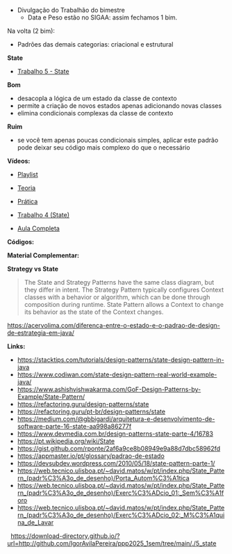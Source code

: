 * Divulgação do Trabalhão do bimestre 
    *   Data e Peso estão no SIGAA: assim fechamos 1 bim.

Na volta (2 bim):
* Padrões das demais categorias: criacional e estrutural

**State**

<!--* [Slides](https://github.com/IgorAvilaPereira/ppp2025_1sem/raw/main/slides/state.pdf)-->
* [Trabalho 5 - State](https://github.com/IgorAvilaPereira/ppp2025_1sem/blob/main/trabalhos/trabalhos.md#trabalho-5---state)
<!-- 
* [Exemplo - MárioBros](https://github.com/IgorAvilaPereira/ppp2024_2sem/raw/main/slides/mario-finite-state-machine.jpg)
* [Exemplo - Package](https://github.com/IgorAvilaPereira/ppp2024_2sem/blob/main/state.md)
* [Trabalho 4 (State)](https://github.com/IgorAvilaPereira/ppp2024_2sem/wiki/Trabalhos#trabalho-4)
* [Código - Aula](https://github.com/IgorAvilaPereira/ppp2024_2sem/tree/main/codigos/State)
-->
<!--
* [Código Aula](https://github.com/IgorAvilaPereira/ppp2024_1sem/tree/main/codigos/StateMario)
* [Código - MarioState (Aula)](https://github.com/IgorAvilaPereira/ppp2024_1sem/tree/main/codigos/MarioState)
* [Código - Player (Aula)](https://github.com/IgorAvilaPereira/ppp2024_1sem/tree/main/codigos/PlayerMusic)
-->

**Bom**

* desacopla a lógica de um estado da classe de contexto
* permite a criação de novos estados apenas adicionando novas classes
* elimina condicionais complexas da classe de contexto

**Ruim**

* se você tem apenas poucas condicionais simples, aplicar este padrão pode deixar seu código mais complexo do que o necessário

<!--* [Código - Aula](https://github.com/IgorAvilaPereira/ppp2023_1sem/tree/main/codigos/StateAula)-->

**Vídeos:**

* [Playlist](https://youtube.com/playlist?list=PLvT8P1q6jMWcb2xdiLaQUIjDSDExn_PDA)

* [Teoria](https://youtu.be/6lYoc_rD5ps)

* [Prática](https://youtu.be/OJahQFwk4fo)

* [Trabalho 4 (State)](https://youtu.be/oCuHWQk4mPc)

* [Aula Completa](https://www.youtube.com/watch?v=zcZMVGpipZI&ab_channel=IgorAvilaPereira)

**Códigos:**

<!--* [Código - Aula](https://github.com/IgorAvilaPereira/ppp2022_2sem/tree/main/codigos/Aula300822)-->

<!--* [Código - Vídeos](https://github.com/IgorAvilaPereira/ppp2024_1sem/tree/main/codigos/State)

* [Exemplo - State Mario Bros Completo](https://github.com/IgorAvilaPereira/StateExample)
-->

**Material Complementar:**

**Strategy vs State**
> The State and Strategy Patterns have the same class diagram, but they differ in intent. The Strategy Pattern typically configures Context classes with a behavior or algorithm, which can be done through composition during runtime. State Pattern allows a Context to change its behavior as the state of the Context changes.

https://acervolima.com/diferenca-entre-o-estado-e-o-padrao-de-design-de-estrategia-em-java/

**Links:**

* https://stacktips.com/tutorials/design-patterns/state-design-pattern-in-java
* https://www.codiwan.com/state-design-pattern-real-world-example-java/ 
* https://www.ashishvishwakarma.com/GoF-Design-Patterns-by-Example/State-Pattern/
* https://refactoring.guru/design-patterns/state
* https://refactoring.guru/pt-br/design-patterns/state
* https://medium.com/@gbbigardi/arquitetura-e-desenvolvimento-de-software-parte-16-state-aa998a86277f
* https://www.devmedia.com.br/design-patterns-state-parte-4/16783
* https://pt.wikipedia.org/wiki/State
* https://gist.github.com/rponte/2af6a9ce8b08949e9a88d7dbc58962fd
* https://appmaster.io/pt/glossary/padrao-de-estado
* https://devsubdev.wordpress.com/2010/05/18/state-pattern-parte-1/
* https://web.tecnico.ulisboa.pt/~david.matos/w/pt/index.php/State_Pattern_(padr%C3%A3o_de_desenho)/Porta_Autom%C3%A1tica
* https://web.tecnico.ulisboa.pt/~david.matos/w/pt/index.php/State_Pattern_(padr%C3%A3o_de_desenho)/Exerc%C3%ADcio_01:_Sem%C3%A1foro
* https://web.tecnico.ulisboa.pt/~david.matos/w/pt/index.php/State_Pattern_(padr%C3%A3o_de_desenho)/Exerc%C3%ADcio_02:_M%C3%A1quina_de_Lavar

&nbsp;
https://download-directory.github.io/?url=http://github.com/IgorAvilaPereira/ppp2025_1sem/tree/main/./5_state
